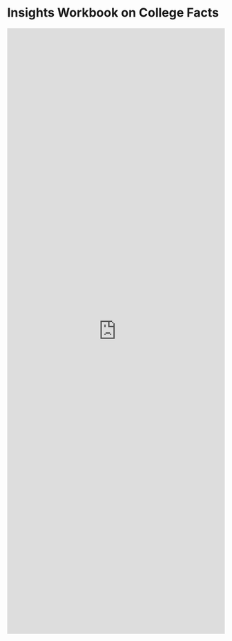 # Insights Workbook on College Facts

<iframe src="https://insights.arcgis.com/#/embed/17bd27e3aade49b18c87698e6baea891" width="100%" height="1400" frameborder="0"></iframe>
